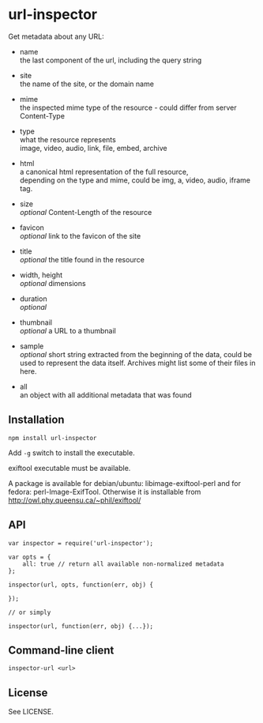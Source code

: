 url-inspector
=============

Get metadata about any URL:

* name  
  the last component of the url, including the query string

* site  
  the name of the site, or the domain name

* mime  
  the inspected mime type of the resource - could differ from server Content-Type

* type  
  what the resource represents  
  image, video, audio, link, file, embed, archive

* html  
  a canonical html representation of the full resource,  
  depending on the type and mime, could be img, a, video, audio, iframe tag.

* size  
  *optional* Content-Length of the resource

* favicon  
  *optional* link to the favicon of the site

* title  
  *optional* the title found in the resource

* width, height  
  *optional* dimensions

* duration  
  *optional*

* thumbnail  
  *optional* a URL to a thumbnail

* sample  
  *optional* short string extracted from the beginning of the data, could be
  used to represent the data itself. Archives might list some of their files
  in here.

* all  
  an object with all additional metadata that was found


Installation
------------

```
npm install url-inspector
```

Add `-g` switch to install the executable.

exiftool executable must be available.

A package is available for debian/ubuntu: libimage-exiftool-perl
and for fedora: perl-Image-ExifTool.
Otherwise it is installable from
http://owl.phy.queensu.ca/~phil/exiftool/


API
---

```
var inspector = require('url-inspector');

var opts = {
	all: true // return all available non-normalized metadata
};

inspector(url, opts, function(err, obj) {

});

// or simply

inspector(url, function(err, obj) {...});

```

Command-line client
-------------------

```
inspector-url <url>
```

License
-------

See LICENSE.

